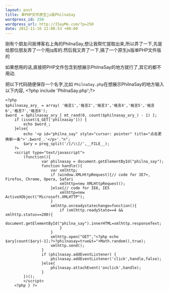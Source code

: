 ```yaml
--- 
layout: post
title: 单PHP文件原生js版PhilnaSay
wordpress_id: 250
wordpress_url: http://ISayMe.com/?p=250
date: 2012-11-16 22:00:53 +08:00
---
```

刚有个朋友问我博客右上角的PhilnaSay,想让我帮忙提取出来,所以弄了一下,先是给那位朋友弄了一个用jq库的.然后我又弄了一下,搞了一个原生js版单PHP文件版的

如果想用的话,直接把PHP文件包含到想展示PhilnaSay的地方就行了,其它的都不用动.

把以下代码随便保存一个名字,比如 `PhilnaSay.php`在想展示PhilnaSay的地方输入以下内容,
&lt;?php include 'PhilnaSay.php';?>

    <?php
    $philnasay_ary_ = array( '格言1','格言2','格言3','格言4','格言5','格言6','格言7','格言8');
    $word_ = $philnasay_ary_[ mt_rand(0, count($philnasay_ary_) - 1) ];
        if (isset($_GET['philnasay'])) {
            echo $word_;
        }else{
            echo '<p id="philna_say" style="cursor: pointer" title="点击更换新一条">'.$word_.'</p>'."n";
            $ary = preg_split('/[/\\]/',__FILE__);
        ?>
        <script type="text/javascript">
            (function(){
                    var philnasay = document.getElementById("philna_say");
                    function handle(){
                        var xmlhttp;
                        if (window.XMLHttpRequest){// code for IE7+, Firefox, Chrome, Opera, Safari
                            xmlhttp=new XMLHttpRequest();
                        }else{// code for IE6, IE5
                            xmlhttp=new ActiveXObject("Microsoft.XMLHTTP");
                        }
                        xmlhttp.onreadystatechange=function(){
                            if (xmlhttp.readyState==4 && xmlhttp.status==200){
                                document.getElementById("philna_say").innerHTML=xmlhttp.responseText;
                            }
                        }
                        xmlhttp.open("GET","<?php echo $ary[count($ary)-1];?>?philnasay=true&t="+Math.random(),true);
                        xmlhttp.send();
                    }
                    if (philnasay.addEventListener) {
                        philnasay.addEventListener('click',handle,false);
                    }else{
                        philnasay.attachEvent('onclick',handle);
                    }
            })();
            </script>
        <?php } ?>
